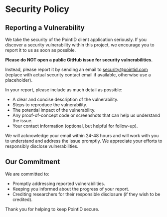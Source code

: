 # Security Policy

## Reporting a Vulnerability

We take the security of the PointID client application seriously. If you discover a security vulnerability within this project, we encourage you to report it to us as soon as possible.

**Please do NOT open a public GitHub issue for security vulnerabilities.**

Instead, please report it by sending an email to [security@pointid.com](mailto:security@pointid.com) (replace with actual security contact email if available, otherwise use a placeholder).

In your report, please include as much detail as possible:

*   A clear and concise description of the vulnerability.
*   Steps to reproduce the vulnerability.
*   The potential impact of the vulnerability.
*   Any proof-of-concept code or screenshots that can help us understand the issue.
*   Your contact information (optional, but helpful for follow-up).

We will acknowledge your email within 24-48 hours and will work with you to understand and address the issue promptly. We appreciate your efforts to responsibly disclose vulnerabilities.

## Our Commitment

We are committed to:

*   Promptly addressing reported vulnerabilities.
*   Keeping you informed about the progress of your report.
*   Crediting researchers for their responsible disclosure (if they wish to be credited).

Thank you for helping to keep PointID secure.
